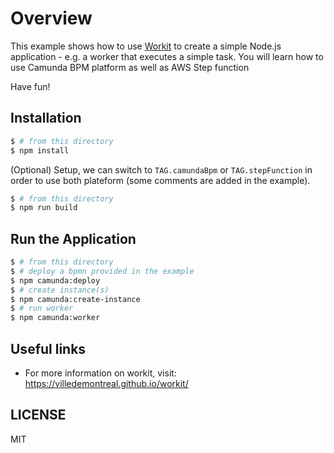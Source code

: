 # Overview

This example shows how to use [Workit](https://villedemontreal.github.io/workit/) to create a simple Node.js application - e.g. a worker that executes a simple task. You will learn how to use Camunda BPM platform as well as AWS Step function

Have fun!

## Installation

```sh
$ # from this directory
$ npm install
```

(Optional) Setup, we can switch to `TAG.camundaBpm` or `TAG.stepFunction` in order to use both plateform (some comments are added in the example).

```sh
$ # from this directory
$ npm run build
```

## Run the Application

```sh
$ # from this directory
$ # deploy a bpmn provided in the example
$ npm camunda:deploy
$ # create instance(s)
$ npm camunda:create-instance
$ # run worker
$ npm camunda:worker
```

## Useful links
- For more information on workit, visit: <https://villedemontreal.github.io/workit/>

## LICENSE

MIT
